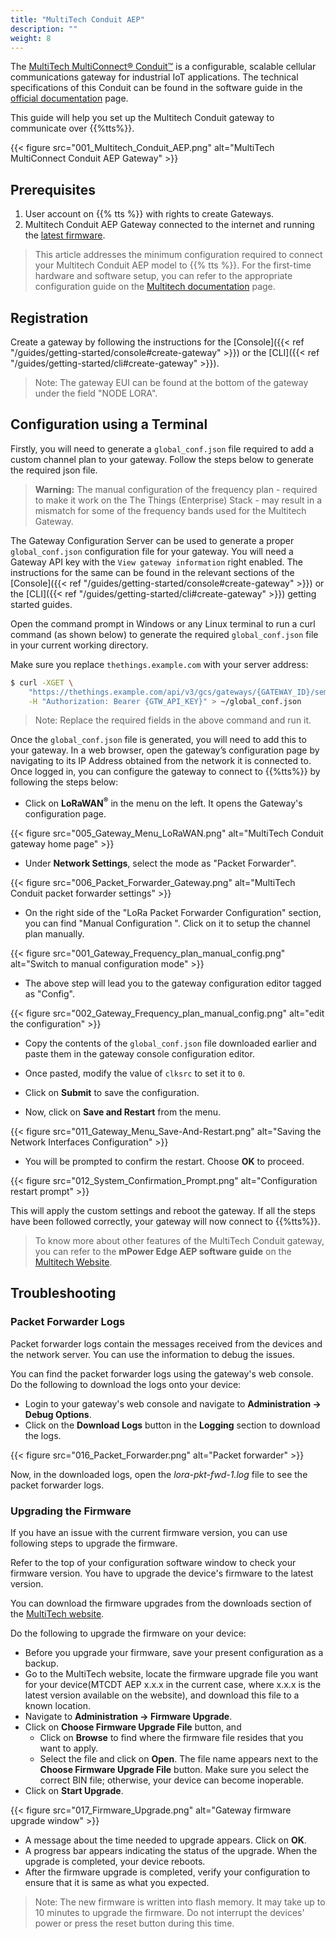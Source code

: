 ```yaml
---
title: "MultiTech Conduit AEP"
description: ""
weight: 8
---
```


The [MultiTech MultiConnect® Conduit™](http://www.multitech.net/developer/products/multiconnect-Conduit-platform/) is a configurable, scalable cellular communications gateway for industrial IoT applications. The technical specifications of this Conduit can be found in the software guide in the [official documentation](http://www.multitech.net/developer/products/multiconnect-conduit-platform/conduit/) page.

This guide will help you set up the Multitech Conduit gateway to communicate over {{%tts%}}.
<!--more-->
{{< figure src="001_Multitech_Conduit_AEP.png" alt="MultiTech MultiConnect Conduit AEP Gateway" >}}

## Prerequisites

1. User account on {{% tts %}} with rights to create Gateways.
2. Multitech Conduit AEP Gateway connected to the internet and running the [latest firmware](http://www.multitech.net/developer/downloads/).

> This article addresses the minimum configuration required to connect your Multitech Conduit AEP model to {{% tts %}}.
> For the first-time hardware and software setup, you can refer to the appropriate configuration guide on the [Multitech documentation](http://www.multitech.net/developer/products/multiconnect-conduit-platform/conduit/) page.

## Registration

Create a gateway by following the instructions for the [Console]({{< ref "/guides/getting-started/console#create-gateway" >}}) or the [CLI]({{< ref "/guides/getting-started/cli#create-gateway" >}}).

> Note: The gateway EUI can be found at the bottom of the gateway under the field &quot;NODE LORA&quot;.

## Configuration using a Terminal

Firstly, you will need to generate a `global_conf.json` file required to add a custom channel plan to your gateway. Follow the steps below to generate the required json file.

> **Warning:** The manual configuration of the frequency plan - required to make it work on the The Things (Enterprise) Stack - may result in a mismatch for some of the frequency bands used for the Multitech Gateway.

The Gateway Configuration Server can be used to generate a proper `global_conf.json` configuration file for your gateway. You will need a Gateway API key with the `View gateway information` right enabled. The instructions for the same can be found in the relevant sections of the [Console]({{< ref "/guides/getting-started/console#create-gateway" >}}) or the [CLI]({{< ref "/guides/getting-started/cli#create-gateway" >}}) getting started guides.

Open the command prompt in Windows or any Linux terminal to run a curl command (as shown below) to generate the required `global_conf.json` file in your current working directory.

Make sure you replace `thethings.example.com` with your server address:

```bash
$ curl -XGET \
    "https://thethings.example.com/api/v3/gcs/gateways/{GATEWAY_ID}/semtechudp/global_conf.json" \
    -H "Authorization: Bearer {GTW_API_KEY}" > ~/global_conf.json
```

> Note: Replace the required fields in the above command and run it.

Once the `global_conf.json` file is generated, you will need to add this to your gateway. In a web browser, open the gateway’s configuration page by navigating to its IP Address obtained from the network it is connected to. Once logged in, you can configure the gateway to connect to {{%tts%}} by following the steps below:

- Click on **LoRaWAN<sup>®</sup>** in the menu on the left. It opens the Gateway&apos;s configuration page.

{{< figure src="005_Gateway_Menu_LoRaWAN.png" alt="MultiTech Conduit gateway home page" >}}

- Under **Network Settings**, select the mode as &quot;Packet Forwarder&quot;.

{{< figure src="006_Packet_Forwarder_Gateway.png" alt="MultiTech Conduit packet forwarder settings" >}}

- On the right side of the &quot;LoRa Packet Forwarder Configuration&quot; section, you can find &quot;Manual Configuration &quot;. Click on it to setup the channel plan manually.

{{< figure src="001_Gateway_Frequency_plan_manual_config.png" alt="Switch to manual configuration mode" >}}

- The above step will lead you to the gateway configuration editor tagged as &quot;Config&quot;.

{{< figure src="002_Gateway_Frequency_plan_manual_config.png" alt="edit the configuration" >}}

- Copy the contents of the `global_conf.json` file downloaded earlier and paste them in the gateway console configuration editor.

- Once pasted, modify the value of `clksrc` to set it to `0`.

- Click on **Submit** to save the configuration.

- Now, click on **Save and Restart** from the menu.

{{< figure src="011_Gateway_Menu_Save-And-Restart.png" alt="Saving the Network Interfaces Configuration" >}}

- You will be prompted to confirm the restart. Choose **OK** to proceed.

{{< figure src="012_System_Confirmation_Prompt.png" alt="Configuration restart prompt" >}}

This will apply the custom settings and reboot the gateway. If all the steps have been followed correctly, your gateway will now connect to {{%tts%}}.

> To know more about other features of the MultiTech Conduit gateway, you can refer to the **mPower Edge AEP software guide** on the [Multitech Website](http://www.multitech.net/developer/products/multiconnect-conduit-platform/conduit/).

## Troubleshooting

### Packet Forwarder Logs

Packet forwarder logs contain the messages received from the devices and the network server. You can use the information to debug the issues.

You can find the packet forwarder logs using the gateway&apos;s web console. Do the following to download the logs onto your device:

- Login to your gateway&apos;s web console and navigate to **Administration -> Debug Options**.
- Click on the **Download Logs** button in the **Logging** section to download the logs.

{{< figure src="016_Packet_Forwarder.png" alt="Packet forwarder" >}}

Now, in the downloaded logs, open the *lora-pkt-fwd-1.log* file to see the packet forwarder logs.

### Upgrading the Firmware

If you have an issue with the current firmware version, you can use following steps to upgrade the firmware.

Refer to the top of your configuration software window to check your firmware version. You have to upgrade the device&apos;s firmware to the latest version.

You can download the firmware upgrades from the downloads section of the [MultiTech website](http://www.multitech.net/developer/downloads/).

Do the following to upgrade the firmware on your device:

- Before you upgrade your firmware, save your present configuration as a backup.
- Go to the MultiTech website, locate the firmware upgrade file you want for your device(MTCDT AEP x.x.x in the current case, where x.x.x is the latest version available on the website), and download this file to a known location.
- Navigate to **Administration -> Firmware Upgrade**.
- Click on **Choose Firmware Upgrade File** button, and
  - Click on **Browse** to find where the firmware file resides that you want to apply.
  - Select the file and click on **Open**. The file name appears next to the **Choose Firmware Upgrade File** button. Make sure you select the correct BIN file; otherwise, your device can become inoperable.
- Click on **Start Upgrade**.

{{< figure src="017_Firmware_Upgrade.png" alt="Gateway firmware upgrade window" >}}

- A message about the time needed to upgrade appears. Click on **OK**.
- A progress bar appears indicating the status of the upgrade. When the upgrade is completed, your device reboots.
- After the firmware upgrade is completed, verify your configuration to ensure that it is same as what you expected.

> Note: The new firmware is written into flash memory. It may take up to 10 minutes to upgrade the firmware. Do not interrupt the devices&apos; power or press the reset button during this time.
